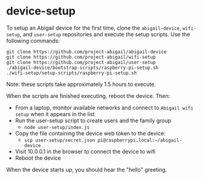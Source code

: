 # device-setup

To setup an Abigail device for the first time, clone the `abigail-device`, `wifi-setup`, and `user-setup` repositories and execute the setup scripts. Use the following commands:

```
git clone https://github.com/project-abigail/abigail-device
git clone https://github.com/project-abigail/wifi-setup
git clone https://github.com/project-abigail/user-setup
./abigail-device/bootstrap-scripts/raspberry-pi-setup.sh
./wifi-setup/setup-scripts/raspberry-pi-setup.sh
```

Note: these scripts take approximately 1.5 hours to execute.

When the scripts are finished executing, reboot the device. Then:

 * From a laptop, monitor available networks and connect to `Abigail wifi setup` when it appears in the list
 * Run the user-setup script to create users and the family group
   * `node user-setup/index.js` 
 * Copy the file containing the device web token to the device:
   * `scp user-setup/secret.json pi@raspberrypi.local:~/abigail-device`
 * Visit 10.0.0.1 in the browser to connect the device to wifi
 * Reboot the device

When the device starts up, you should hear the "hello" greeting.


